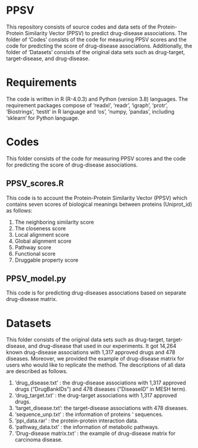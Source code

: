 # PPSV
This repository consists of source codes and data sets of the Protein-Protein Similarity Vector (PPSV) to predict drug-disease associations. The folder of ‘Codes’ consists of the code for measuring PPSV scores and the code for predicting the score of drug-disease associations. Additionally, the folder of ‘Datasets’ consists of the original data sets such as drug-target, target-disease, and drug-disease.

# Requirements
The code is written in R (R-4.0.3) and Python (version 3.8) languages. The requirement packages compose of ‘readxl’, ‘readr’, ‘igraph’, ‘protr’, ‘Biostrings’, ‘testit’ in R language and ‘os’, ‘numpy, ‘pandas’, including ‘sklearn’ for Python language.

# Codes
This folder consists of the code for measuring PPSV scores and the code for predicting the score of drug-disease associations.
## PPSV_scores.R
This code is to account the Protein-Protein Similarity Vector (PPSV) which contains seven scores of biological meanings between proteins (Uniprot_id) as follows:
1.	The neighboring similarity score
2.	The closeness score
3.	Local alignment score
4.	Global alignment score
5.	Pathway score
6.	Functional score
7.	Druggable property score
## PPSV_model.py
This code is for predicting drug-diseases associations based on separate drug-disease matrix.

# Datasets
This folder consists of the original data sets such as drug-target, target-disease, and drug-disease that used in our experiments. It got 14,264 known drug-disease associations with 1,317 approved drugs and 478 diseases. Moreover, we provided the example of drug-disease matrix for users who would like to replicate the method. The descriptions of all data are described as follows.
1.	‘drug_disease.txt’ : the drug-disease associations with 1,317 approved drugs (“DrugBankIDs”) and 478 diseases ("DiseaseID” in MESH term).
2.	‘drug_target.txt’ : the drug-target associations with 1,317 approved drugs.
3.	‘target_disease.txt’: the target-disease associations with 478 diseases.
4.	‘sequence_unp.txt’ : the information of proteins ‘ sequences.
5.	‘ppi_data.rar’ : the protein-protein interaction data.
6.	‘pathway_data.txt’ : the information of metabolic pathways.
7.	‘Drug-disease matrix.txt’ : the example of drug-disease matrix for carcinoma disease.
